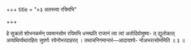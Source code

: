 +++
title = "०३ अतस्त्वा रयिमभि"

+++

हे सुक्रतो शोभनकर्मन् पवमानसोम रयिमभि धनम्प्रति राजानं त्वा त्वां अतोदिवोमुष्मा- त् द्युलोकात् अव्यथिर्व्यथारहितः सुपर्णः रयेनोभरदाहरत् । तथाचनिगमान्तरं—आदायश्ये- नोअभरत्सोममिति ॥ ३ ॥
